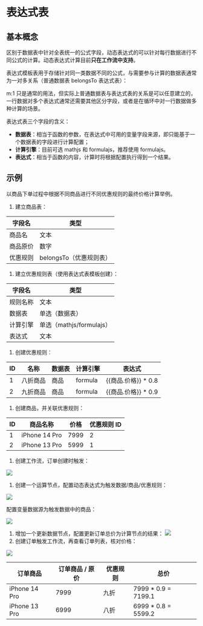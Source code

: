 # 表达式表

## 基本概念

区别于数据表中针对全表统一的公式字段，动态表达式的可以针对每行数据进行不同公式的计算。动态表达式计算目前**只在工作流中支持**。

表达式模板表用于存储针对同一类数据不同的公式，与需要参与计算的数据表通常为一对多关系（普通数据表 belongsTo 表达式表）：

m:1 只是通常的用法，但实际上普通数据表与表达式表的关系是可以任意建立的，一行数据对多个表达式通常还需要其他区分字段，或者是在循环中对一行数据做多种计算的场景。

表达式表三个字段的含义：

- **数据表**：相当于函数的参数，在表达式中可用的变量字段来源，即只能基于一个数据表的字段进行计算配置；
- **计算引擎**：目前可选 mathjs 和 formulajs，推荐使用 formulajs。
- **表达式**：相当于函数的内容，计算时将根据配置执行得到一个结果。

## 示例

以商品下单过程中根据不同商品进行不同优惠规则的最终价格计算举例。

1. 建立商品表：

| 字段名   | 类型                    |
| -------- | ----------------------- |
| 商品名   | 文本                    |
| 商品原价 | 数字                    |
| 优惠规则 | belongsTo（优惠规则表） |

1. 建立优惠规则表（使用表达式表模板创建）：

| 字段名   | 类型                     |
| -------- | ------------------------ |
| 规则名称 | 文本                     |
| 数据表   | 单选（数据表）           |
| 计算引擎 | 单选（mathjs/formulajs） |
| 表达式   | 文本                     |

1. 创建优惠规则：

| ID  | 名称     | 数据表 | 计算引擎 | 表达式               |
| --- | -------- | ------ | -------- | -------------------- |
| 1   | 八折商品 | 商品   | formula  | {{商品.价格}} \* 0.8 |
| 2   | 九折商品 | 商品   | formula  | {{商品.价格}} \* 0.9 |

1. 创建商品，并关联优惠规则：

| ID  | 商品名称      | 价格 | 优惠规则 ID |
| --- | ------------- | ---- | ----------- |
| 1   | iPhone 14 Pro | 7999 | 2           |
| 2   | iPhone 13 Pro | 5999 | 1           |

1. 创建工作流，订单创建时触发：

![](https://nocobase-docs.oss-cn-beijing.aliyuncs.com/fda005ee028675b7ac5f11784b5fc437.png)

1. 创建一个运算节点，配置动态表达式为触发数据/商品/优惠规则：

![](https://nocobase-docs.oss-cn-beijing.aliyuncs.com/67de28dcda9fc0f662933ea0a6d272d6.png)

配置变量数据源为触发数据中的商品：

![](https://nocobase-docs.oss-cn-beijing.aliyuncs.com/c58eeb07213d7fe6bb6c19b84b187e23.png)

1. 增加一个更新数据节点，配置更新订单总价为计算节点的结果：
   ![](https://nocobase-docs.oss-cn-beijing.aliyuncs.com/a1200868b89997ed3caa8332b1ebca4f.png)
2. 创建订单触发工作流，再查看订单列表，核对价格：

![](https://nocobase-docs.oss-cn-beijing.aliyuncs.com/6e62f43a46f7959d487c4d581a3af3ce.png)

| 订单商品      | 订单商品 / 原价 | 优惠规则 | 总价                 |
| ------------- | --------------- | -------- | -------------------- |
| iPhone 14 Pro | 7999            | 九折     | 7999 \* 0.9 = 7199.1 |
| iPhone 13 Pro | 6999            | 八折     | 6999 \* 0.8 = 5599.2 |